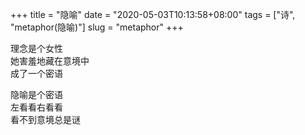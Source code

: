 +++
title = "隐喻"
date = "2020-05-03T10:13:58+08:00"
tags = ["诗", "metaphor(隐喻)"]
slug = "metaphor"
+++

理念是个女性  
她害羞地藏在意境中  
成了一个密语

隐喻是个密语  
左看看右看看  
看不到意境总是谜

